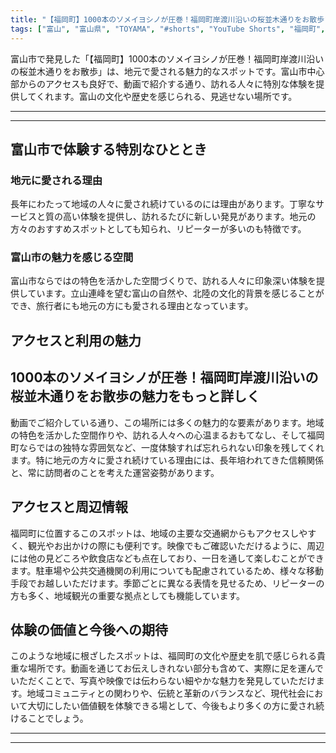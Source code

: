 ```yaml
---
title: "【福岡町】1000本のソメイヨシノが圧巻！福岡町岸渡川沿いの桜並木通りをお散歩"
tags: ["富山", "富山県", "TOYAMA", "#shorts", "YouTube Shorts", "福岡町", "県西部", "富山県西部", "氷見市", "南砺市", "世界遺産", "桜", "花見", "春", "絶景", "富山観光", "富山旅行", "北陸観光", "日本海", "立山黒部", "動画", "ショート動画", "富山県の観光スポット", "富山県でおすすめの場所", "富山県の名所", "富山県の見どころ", "富山県のグルメ", "富山県の文化", "富山県の自然", "富山県のイベント"]
---
```


富山市で発見した「【福岡町】1000本のソメイヨシノが圧巻！福岡町岸渡川沿いの桜並木通りをお散歩」は、地元で愛される魅力的なスポットです。富山市中心部からのアクセスも良好で、動画で紹介する通り、訪れる人々に特別な体験を提供してくれます。富山の文化や歴史を感じられる、見逃せない場所です。

---

<!-- 🎥 YouTube動画埋め込み -->
<!-- No YouTube URL provided -->

---

## 富山市で体験する特別なひととき

### 地元に愛される理由

長年にわたって地域の人々に愛され続けているのには理由があります。丁寧なサービスと質の高い体験を提供し、訪れるたびに新しい発見があります。地元の方々のおすすめスポットとしても知られ、リピーターが多いのも特徴です。

### 富山市の魅力を感じる空間

富山市ならではの特色を活かした空間づくりで、訪れる人々に印象深い体験を提供しています。立山連峰を望む富山の自然や、北陸の文化的背景を感じることができ、旅行者にも地元の方にも愛される理由となっています。

## アクセスと利用の魅力

## 1000本のソメイヨシノが圧巻！福岡町岸渡川沿いの桜並木通りをお散歩の魅力をもっと詳しく

動画でご紹介している通り、この場所には多くの魅力的な要素があります。地域の特色を活かした空間作りや、訪れる人々への心温まるおもてなし、そして福岡町ならではの独特な雰囲気など、一度体験すれば忘れられない印象を残してくれます。特に地元の方々に愛され続けている理由には、長年培われてきた信頼関係と、常に訪問者のことを考えた運営姿勢があります。

## アクセスと周辺情報

福岡町に位置するこのスポットは、地域の主要な交通網からもアクセスしやすく、観光やお出かけの際にも便利です。映像でもご確認いただけるように、周辺には他の見どころや飲食店なども点在しており、一日を通して楽しむことができます。駐車場や公共交通機関の利用についても配慮されているため、様々な移動手段でお越しいただけます。季節ごとに異なる表情を見せるため、リピーターの方も多く、地域観光の重要な拠点としても機能しています。

## 体験の価値と今後への期待

このような地域に根ざしたスポットは、福岡町の文化や歴史を肌で感じられる貴重な場所です。動画を通じてお伝えしきれない部分も含めて、実際に足を運んでいただくことで、写真や映像では伝わらない細やかな魅力を発見していただけます。地域コミュニティとの関わりや、伝統と革新のバランスなど、現代社会において大切にしたい価値観を体験できる場として、今後もより多くの方に愛され続けることでしょう。

---

<!-- 🗺 Googleマップ（自動表示: page.tsxで地域名から自動生成） -->

<!-- 📍 宿泊リンク（自動表示: page.tsxで地域別リンクを自動生成）
     - タイトルから地域名を抽出
     - JTB / 楽天トラベル / じゃらん / 一休.com 対応
     - 環境変数でプロバイダー切替可能
-->

<!-- 📚 関連記事（自動表示: page.tsxで同カテゴリから2件自動選択） -->

<!-- 🏷️ タグ（自動表示: page.tsxで記事最下部に自動配置） -->

---

<!--
【記事文字数ルール】
- 基本文字数: 最低1000文字以上
- 推奨文字数: 1000〜1500文字（スマホ読みやすさ最優先）
- 上限なし: 情報量的に必要な場合は1500文字や2000文字を超えても良い
- 判断基準: 読者にとって価値ある情報を過不足なく提供できる文字数

【記事構成の最終形】
1. タイトル・動画・本文
2. まとめ
3. Googleマップ（見出しなし、マップのみ自動表示）
4. **宿泊リンク（地域別自動生成）** ← 2025年10月7日追加
5. 関連記事（H3、同カテゴリから2件自動選択）
6. タグ（記事最下部に自動表示）
7. ナビゲーションボタン

【宿泊リンクシステム仕様】
- タイトルから地域名を自動抽出（【〇〇市】形式優先）
- 北陸地方地域辞書: 富山/石川/福井の主要都市対応
- 対応プロバイダー: JTB（既定）/ 楽天トラベル / じゃらん / 一休.com
- 環境変数で切替: NEXT_PUBLIC_DEFAULT_TRAVEL_PROVIDER
- URLテンプレート: 地域名自動エンコード + アフィリエイトID挿入
- 配置位置: Googleマップ直後、関連記事より前

【自動生成セクション】
※以下はpage.tsxで自動生成されるため、記事本文には含めない
- Googleマップ: タイトル【】内の地域名から生成
- 宿泊リンク: 地域名抽出 → Deeplink生成 → スタイル適用
- 関連記事: 同カテゴリから2件を自動選択・リンク化
- タグ: 記事データから最下部に自動配置

【削除済みセクション】
※アクセス方法・周辺情報・公式リンクセクションは不要（2025年10月5日削除）

【AdSense・アフィリエイト】
- Google AdSense: 全ページ自動読み込み（layout.tsx）
- アフィリエイトスクリプト: AffilScript（layout.tsx）
- data-affil属性での動的リンク変換機能あり（現在は宿泊リンクで代替）

【最終更新】2025年10月7日 - 地域別宿泊リンク自動生成システム実装
-->
